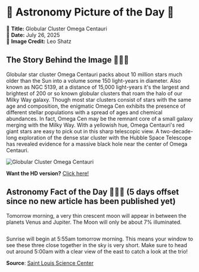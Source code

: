 # 🌌 Astronomy Picture of the Day 🌌
🔭 **Title:** Globular Cluster Omega Centauri  
📅 **Date:** July 26, 2025  
📸 **Image Credit:** Leo Shatz  

## The Story Behind the Image 🧑‍🚀🔭
Globular star cluster Omega Centauri packs about 10 million stars much older than the Sun into a volume some 150 light-years in diameter. Also known as NGC 5139, at a distance of 15,000 light-years it's the largest and brightest of 200 or so known globular clusters that roam the halo of our Milky Way galaxy. Though most star clusters consist of stars with the same age and composition, the enigmatic Omega Cen exhibits the presence of different stellar populations with a spread of ages and chemical abundances. In fact, Omega Cen may be the remnant core of a small galaxy merging with the Milky Way. With a yellowish hue, Omega Centauri's red giant stars are easy to pick out in this sharp telescopic view.  A two-decade-long exploration of the dense star cluster with the Hubble Space Telescope has revealed evidence for a massive black hole near the center of Omega Centauri.

![Globular Cluster Omega Centauri](https://apod.nasa.gov/apod/image/2507/oc_ls_2025_1024.jpg)

**Want the HD version?** [Click here!](https://apod.nasa.gov/apod/image/2507/oc_ls_2025.jpg)

## Astronomy Fact of the Day 👩‍🚀🚀 (5 days offset since no new article has been published yet)
<p>Tomorrow morning, a very thin crescent moon will appear in between the planets Venus and Jupiter. The Moon will only be about 7% illuminated.</p>
<p><img src="https://www.slsc.org/wp-content/uploads/2025/07/jul-21.jpg" alt=""/></p>
<p>Sunrise will begin at 5:55am tomorrow morning. This means your window to see these three close together in the sky is very short. Make sure to head out around 5:00am with a clear view of the east to catch a look at the trio!</p>

**Source**: [Saint Louis Science Center](https://www.slsc.org/astronomy-fact-of-the-day-july-21-2025/)
